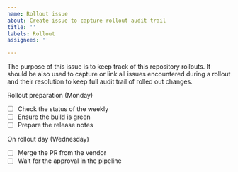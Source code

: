 ```yaml
---
name: Rollout issue
about: Create issue to capture rollout audit trail
title: ''
labels: Rollout
assignees: ''

---
```


The purpose of this issue is to keep track of this repository rollouts. It should be also used to capture or link all issues encountered during a rollout and their resolution to keep full audit trail of rolled out changes.

Rollout preparation (Monday)
- [ ] Check the status of the weekly 
- [ ] Ensure the build is green
- [ ] Prepare the release notes

On rollout day (Wednesday)
- [ ] Merge the PR from the vendor
- [ ] Wait for the approval in the pipeline
